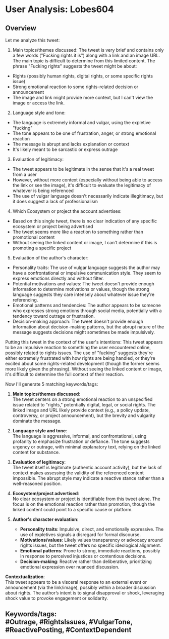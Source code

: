 # User Analysis: Lobes604

## Overview

<think>
Let me analyze this tweet:

1. Main topics/themes discussed:
The tweet is very brief and contains only a few words ("Fucking rights it is") along with a link and an image URL. The main topic is difficult to determine from this limited content. The phrase "Fucking rights" suggests the tweet might be about:
- Rights (possibly human rights, digital rights, or some specific rights issue)
- Strong emotional reaction to some rights-related decision or announcement
- The image and link might provide more context, but I can't view the image or access the link.

2. Language style and tone:
- The language is extremely informal and vulgar, using the expletive "fucking"
- The tone appears to be one of frustration, anger, or strong emotional reaction
- The message is abrupt and lacks explanation or context
- It's likely meant to be sarcastic or express outrage

3. Evaluation of legitimacy:
- The tweet appears to be legitimate in the sense that it's a real tweet from a user
- However, without more context (especially without being able to access the link or see the image), it's difficult to evaluate the legitimacy of whatever is being referenced
- The use of vulgar language doesn't necessarily indicate illegitimacy, but it does suggest a lack of professionalism

4. Which Ecosystem or project the account advertises:
- Based on this single tweet, there is no clear indication of any specific ecosystem or project being advertised
- The tweet seems more like a reaction to something rather than promotional content
- Without seeing the linked content or image, I can't determine if this is promoting a specific project

5. Evaluation of the author's character:
- Personality traits: The use of vulgar language suggests the author may have a confrontational or impulsive communication style. They seem to express emotions directly and without filter.
- Potential motivations and values: The tweet doesn't provide enough information to determine motivations or values, though the strong language suggests they care intensely about whatever issue they're referencing.
- Emotional patterns and tendencies: The author appears to be someone who expresses strong emotions through social media, potentially with a tendency toward outrage or frustration.
- Decision-making approach: The tweet doesn't provide enough information about decision-making patterns, but the abrupt nature of the message suggests decisions might sometimes be made impulsively.

Putting this tweet in the context of the user's intentions:
This tweet appears to be an impulsive reaction to something the user encountered online, possibly related to rights issues. The use of "fucking" suggests they're either extremely frustrated with how rights are being handled, or they're excited about some rights-related development (though the former seems more likely given the phrasing). Without seeing the linked content or image, it's difficult to determine the full context of their reaction.

Now I'll generate 5 matching keywords/tags:
</think>

1. **Main topics/themes discussed**:  
   The tweet centers on a strong emotional reaction to an unspecified issue related to "rights," potentially digital, legal, or social rights. The linked image and URL likely provide context (e.g., a policy update, controversy, or project announcement), but the brevity and vulgarity dominate the message.

2. **Language style and tone**:  
   The language is aggressive, informal, and confrontational, using profanity to emphasize frustration or defiance. The tone suggests urgency or outrage, with minimal explanatory text, relying on the linked content for substance.

3. **Evaluation of legitimacy**:  
   The tweet itself is legitimate (authentic account activity), but the lack of context makes assessing the validity of the referenced content impossible. The abrupt style may indicate a reactive stance rather than a well-reasoned position.

4. **Ecosystem/project advertised**:  
   No clear ecosystem or project is identifiable from this tweet alone. The focus is on the emotional reaction rather than promotion, though the linked content could point to a specific cause or platform.

5. **Author's character evaluation**:  
   - **Personality traits**: Impulsive, direct, and emotionally expressive. The use of expletives signals a disregard for formal discourse.  
   - **Motivations/values**: Likely values transparency or advocacy around rights issues, but the tweet offers no specific ideological alignment.  
   - **Emotional patterns**: Prone to strong, immediate reactions, possibly in response to perceived injustices or contentious decisions.  
   - **Decision-making**: Reactive rather than deliberative, prioritizing emotional expression over nuanced discussion.  

**Contextualization**:  
This tweet appears to be a visceral response to an external event or announcement (via the link/image), possibly within a broader discussion about rights. The author’s intent is to signal disapproval or shock, leveraging shock value to provoke engagement or solidarity.

**Keywords/tags**:  
#Outrage, #RightsIssues, #VulgarTone, #ReactivePosting, #ContextDependent
---
